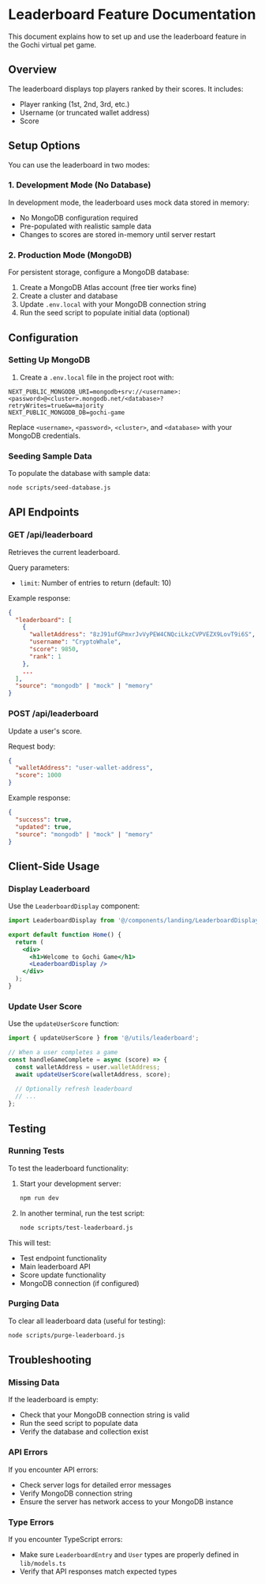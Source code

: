 # Leaderboard Feature Documentation

This document explains how to set up and use the leaderboard feature in the Gochi virtual pet game.

## Overview

The leaderboard displays top players ranked by their scores. It includes:

- Player ranking (1st, 2nd, 3rd, etc.)
- Username (or truncated wallet address)
- Score

## Setup Options

You can use the leaderboard in two modes:

### 1. Development Mode (No Database)

In development mode, the leaderboard uses mock data stored in memory:

- No MongoDB configuration required
- Pre-populated with realistic sample data
- Changes to scores are stored in-memory until server restart

### 2. Production Mode (MongoDB)

For persistent storage, configure a MongoDB database:

1. Create a MongoDB Atlas account (free tier works fine)
2. Create a cluster and database
3. Update `.env.local` with your MongoDB connection string
4. Run the seed script to populate initial data (optional)

## Configuration

### Setting Up MongoDB

1. Create a `.env.local` file in the project root with:

```
NEXT_PUBLIC_MONGODB_URI=mongodb+srv://<username>:<password>@<cluster>.mongodb.net/<database>?retryWrites=true&w=majority
NEXT_PUBLIC_MONGODB_DB=gochi-game
```

Replace `<username>`, `<password>`, `<cluster>`, and `<database>` with your MongoDB credentials.

### Seeding Sample Data

To populate the database with sample data:

```bash
node scripts/seed-database.js
```

## API Endpoints

### GET /api/leaderboard

Retrieves the current leaderboard.

Query parameters:
- `limit`: Number of entries to return (default: 10)

Example response:
```json
{
  "leaderboard": [
    {
      "walletAddress": "8zJ91ufGPmxrJvVyPEW4CNQciLkzCVPVEZX9LovT9i6S",
      "username": "CryptoWhale",
      "score": 9850,
      "rank": 1
    },
    ...
  ],
  "source": "mongodb" | "mock" | "memory"
}
```

### POST /api/leaderboard

Update a user's score.

Request body:
```json
{
  "walletAddress": "user-wallet-address",
  "score": 1000
}
```

Example response:
```json
{
  "success": true,
  "updated": true,
  "source": "mongodb" | "mock" | "memory"
}
```

## Client-Side Usage

### Display Leaderboard

Use the `LeaderboardDisplay` component:

```jsx
import LeaderboardDisplay from '@/components/landing/LeaderboardDisplay';

export default function Home() {
  return (
    <div>
      <h1>Welcome to Gochi Game</h1>
      <LeaderboardDisplay />
    </div>
  );
}
```

### Update User Score

Use the `updateUserScore` function:

```jsx
import { updateUserScore } from '@/utils/leaderboard';

// When a user completes a game
const handleGameComplete = async (score) => {
  const walletAddress = user.walletAddress;
  await updateUserScore(walletAddress, score);
  
  // Optionally refresh leaderboard
  // ...
};
```

## Testing

### Running Tests

To test the leaderboard functionality:

1. Start your development server:
   ```bash
   npm run dev
   ```

2. In another terminal, run the test script:
   ```bash
   node scripts/test-leaderboard.js
   ```

This will test:
- Test endpoint functionality
- Main leaderboard API
- Score update functionality 
- MongoDB connection (if configured)

### Purging Data

To clear all leaderboard data (useful for testing):

```bash
node scripts/purge-leaderboard.js
```

## Troubleshooting

### Missing Data

If the leaderboard is empty:
- Check that your MongoDB connection string is valid
- Run the seed script to populate data
- Verify the database and collection exist

### API Errors

If you encounter API errors:
- Check server logs for detailed error messages
- Verify MongoDB connection string
- Ensure the server has network access to your MongoDB instance

### Type Errors

If you encounter TypeScript errors:
- Make sure `LeaderboardEntry` and `User` types are properly defined in `lib/models.ts`
- Verify that API responses match expected types 